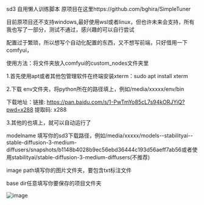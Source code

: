 sd3 自用懒人训练脚本
原项目在这里https://github.com/bghira/SimpleTuner

目前原项目还不支持windows,最好使用wsl或者linux，但也许未来会支持，所有我也写了一部分，测试不通过，感兴趣的可以自行尝试

配置过于繁琐，所以想写个自动化配置的东西，又不想写前端，只好借用一下comfyui，

使用方法：将文件夹放入comfyui的custom_nodes文件夹里

1.首先使用apt或者其他包管理软件在终端安装xterm：sudo apt install xterm 

2.下载 env文件夹，将python所在的路径填上，例如/media/xxxxx/env/bin

下载地址：链接: https://pan.baidu.com/s/1-PwTmYo85cL7s94kORJYiQ?pwd=x288 提取码: x288 

3.其他的也填上，就可以自动运行了 

modelname 填写你的sd3下载路径，例如/media/xxxxx/models--stabilityai--stable-diffusion-3-medium-diffusers/snapshots/b1148b4028b9ec56ebd36444c193d56aeff7ab56或者使用stabilityai/stable-diffusion-3-medium-diffusers(不推荐)

image path填写你的图片文件夹，要包含txt标注文件

base dir任意填写你要保存的项目文件夹

![image](https://github.com/pzzmyc/comfyui-sd3-simple-simpletuner/assets/43562427/13df99cf-abc2-4488-91c3-4a3ea688ba47)
